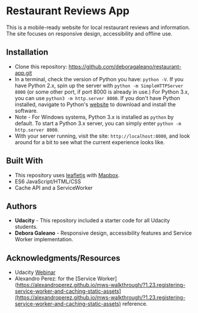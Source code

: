 # Restaurant Reviews App

This is a mobile-ready website for local restaurant reviews and information. The site focuses on responsive design, accessibility and offline use. 

## Installation

* Clone this repository: https://github.com/deboragaleano/restaurant-app.git 
* In a terminal, check the version of Python you have:  `python -V`. If you have Python 2.x, spin up the server with  `python -m SimpleHTTPServer 8000`  (or some other port, if port 8000 is already in use.) For Python 3.x, you can use  `python3 -m http.server 8000`. If you don't have Python installed, navigate to Python's  [website](https://www.python.org/)  to download and install the software.
* Note - For Windows systems, Python 3.x is installed as  `python`  by default. To start a Python 3.x server, you can simply enter  `python -m http.server 8000`.
* With your server running, visit the site:  `http://localhost:8000`, and look around for a bit to see what the current experience looks like.
  
## Built With

* This repository uses [leafletjs](https://leafletjs.com/) with [Mapbox](https://www.mapbox.com/). 
* ES6 JavaScript/HTML/CSS
* Cache API and a ServiceWorker

## Authors 

-   **Udacity**  - This repository included a starter code for all Udacity students.
-   **Debora Galeano**  - Responsive design, accessibility features and Service Worker implementation. 

##  Acknowledgments/Resources
-   Udacity  [Webinar](https://www.youtube.com/watch?v=dMutLUzVbIA&t=0s&list=PLKC17wty6rS1XVZbRlWjYU0WVsIoJyO3s&index=5)
-   Alexandro Perez: for the  [Service Worker](https://alexandroperez.github.io/mws-walkthrough/?1.23.registering-service-worker-and-caching-static-assets](https://alexandroperez.github.io/mws-walkthrough/?1.23.registering-service-worker-and-caching-static-assets) reference.
  